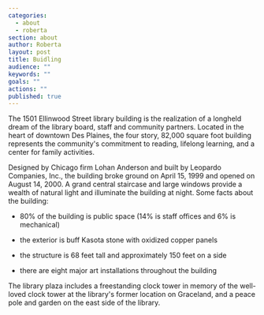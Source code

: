 ```yaml
---
categories: 
  - about
  - roberta
section: about
author: Roberta
layout: post
title: Buidling
audience: ""
keywords: ""
goals: ""
actions: ""
published: true
---
```


The 1501 Ellinwood Street library building is the realization of a longheld dream of the library board, staff and community partners. Located in the heart of downtown Des Plaines, the four story, 82,000 square foot building represents the community's commitment to reading, lifelong learning, and a center for family activities.

Designed by Chicago firm Lohan Anderson and built by Leopardo Companies, Inc., the building broke ground on April 15, 1999 and opened on August 14, 2000. A grand central staircase and large windows provide a wealth of natural light and illuminate the building at night. Some facts about the building:

- 80% of the building is public space (14% is staff offices and 6% is mechanical)

- the exterior is buff Kasota stone with oxidized copper panels

- the structure is 68 feet tall and approximately 150 feet on a side
- there are eight major art installations throughout the building

The library plaza includes a freestanding clock tower in memory of the well-loved clock tower at the library's former location on Graceland, and a peace pole and garden on the east side of the library.


